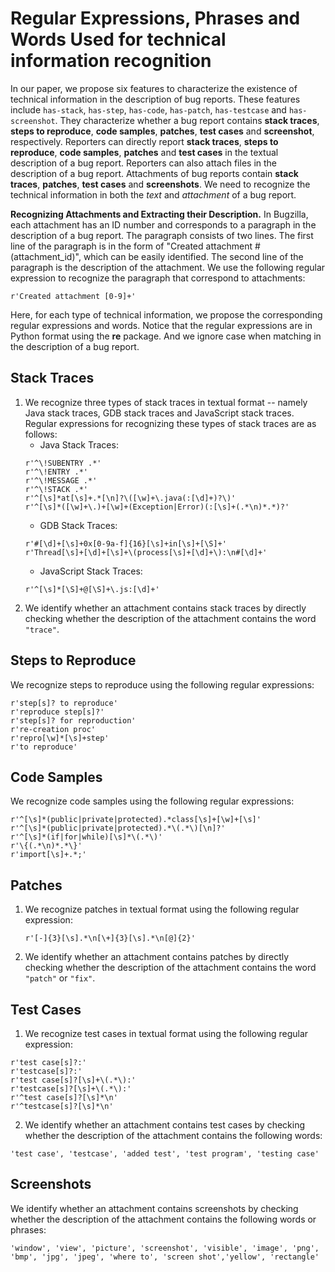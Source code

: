 # Regular Expressions, Phrases and Words Used for technical information recognition

In our paper, we propose six features to characterize the existence of technical information in the description of bug reports. These features include `has-stack`, `has-step`, `has-code`, `has-patch`, `has-testcase` and `has-screenshot`. They characterize whether a bug report contains **stack traces**, **steps to reproduce**, **code samples**, **patches**, **test cases** and **screenshot**, respectively. Reporters can directly report **stack traces**, **steps to reproduce**, **code samples**, **patches** and **test cases** in the textual description of a bug report. Reporters can also attach files in the description of a bug report. Attachments of bug reports contain **stack traces**, **patches**, **test cases** and **screenshots**. We need to recognize the technical information in both the *text* and *attachment* of a bug report.

**Recognizing Attachments and Extracting their Description.** In Bugzilla, each attachment has an ID number and corresponds to a paragraph in the description of a bug report. The paragraph consists of two lines. The first line of the paragraph is in the form of "Created attachment #(attachment_id)", which can be easily identified. The second line of the paragraph is the description of the attachment. We use the following regular expression to recognize the paragraph that correspond to attachments:  

```r'Created attachment [0-9]+'```

Here, for each type of technical information, we propose the corresponding regular expressions and words. Notice that the regular expressions are in Python format using the **re** package. And we ignore case when matching in the description of a bug report.  

## Stack Traces

 1. We recognize three types of stack traces in textual format -- namely Java stack traces, GDB stack traces and JavaScript stack traces. Regular expressions for recognizing these types of stack traces are as follows:
     - Java Stack Traces: 
     ```
     r'^\!SUBENTRY .*'
     r'^\!ENTRY .*'
     r'^\!MESSAGE .*'
     r'^\!STACK .*'
     r'^[\s]*at[\s]+.*[\n]?\([\w]+\.java(:[\d]+)?\)'
     r'^[\s]*([\w]+\.)+[\w]+(Exception|Error)(:[\s]+(.*\n)*.*)?'
     ```
     - GDB Stack Traces:
     ```
     r'#[\d]+[\s]+0x[0-9a-f]{16}[\s]+in[\s]+[\S]+'
     r'Thread[\s]+[\d]+[\s]+\(process[\s]+[\d]+\):\n#[\d]+'
     ```
     - JavaScript Stack Traces:
     ```
     r'^[\s]*[\S]+@[\S]+\.js:[\d]+'
    ```
 2. We identify whether an attachment contains stack traces by directly checking whether the description of the attachment contains the word `"trace"`.

## Steps to Reproduce

We recognize steps to reproduce using the following regular expressions:
```
r'step[s]? to reproduce'
r'reproduce step[s]?'
r'step[s]? for reproduction'
r're-creation proc'
r'repro[\w]*[\s]+step'
r'to reproduce'
```

## Code Samples

We recognize code samples using the following regular expressions:
```
r'^[\s]*(public|private|protected).*class[\s]+[\w]+[\s]'
r'^[\s]*(public|private|protected).*\(.*\)[\n]?'
r'^[\s]*(if|for|while)[\s]*\(.*\)'
r'\{(.*\n)*.*\}'
r'import[\s]+.*;'
```

## Patches

1. We recognize patches in textual format using the following regular expression:
   ```
   r'[-]{3}[\s].*\n[\+]{3}[\s].*\n[@]{2}'
   ```
2. We identify whether an attachment contains patches by directly checking whether the description of the attachment contains the word `"patch"` or `"fix"`.

## Test Cases

1. We recognize test cases in textual format using the following regular expression:
  ```
  r'test case[s]?:'
  r'testcase[s]?:'
  r'test case[s]?[\s]+\(.*\):'
  r'testcase[s]?[\s]+\(.*\):'
  r'^test case[s]?[\s]*\n'
  r'^testcase[s]?[\s]*\n'
  ```
2. We identify whether an attachment contains test cases by checking whether the description of the attachment contains the following words:

```'test case', 'testcase', 'added test', 'test program', 'testing case'```

## Screenshots
We identify whether an attachment contains screenshots by checking whether the description of the attachment contains the following words or phrases:

```'window', 'view', 'picture', 'screenshot', 'visible', 'image', 'png', 'bmp', 'jpg', 'jpeg', 'where to', 'screen shot','yellow', 'rectangle'```
